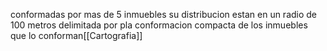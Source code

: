 conformadas por mas de 5 inmuebles su distribucion estan en un radio de 100 metros delimitada por pla conformacion compacta de los inmuebles que lo conforman[[Cartografia]]
